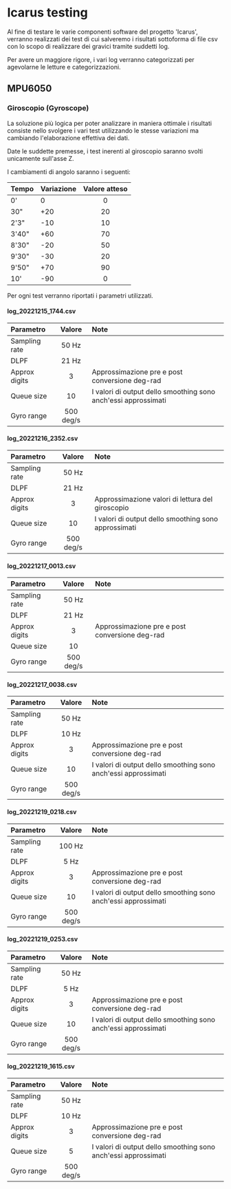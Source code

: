 # Icarus testing

Al fine di testare le varie componenti software del progetto 'Icarus', verranno realizzati dei test di cui salveremo i risultati sottoforma di file csv con lo scopo di realizzare dei gravici tramite suddetti log.

Per avere un maggiore rigore, i vari log verranno categorizzati per agevolarne le letture e categorizzazioni.

## MPU6050
### Giroscopio (Gyroscope)
La soluzione più logica per poter analizzare in maniera ottimale i risultati consiste nello svolgere i vari test utilizzando le stesse variazioni ma cambiando l'elaborazione effettiva dei dati.

Date le suddette premesse, i test inerenti al giroscopio saranno svolti unicamente sull'asse Z.

I cambiamenti di angolo saranno i seguenti:

| Tempo  | Variazione | Valore atteso |
| :---   | :---       |    :----:     |
| 0'     | 0          | 0             |
| 30"    | +20        | 20            |
| 2'3"   | -10        | 10            |
| 3'40"  | +60        | 70            |
| 8'30"  | -20        | 50            |
| 9'30"  | -30        | 20            |
| 9'50"  | +70        | 90            |
| 10'    | -90        | 0             |


Per ogni test verranno riportati i parametri utilizzati.

#### log_20221215_1744.csv
| Parametro     | Valore        | Note                                                             |
| :---          |    :----:     | :---                                                             |
| Sampling rate | 50 Hz         |                                                                  |
| DLPF          | 21 Hz         |                                                                  |
| Approx digits | 3             | Approssimazione pre e post conversione deg-rad                   |
| Queue size    | 10            | I valori di output dello smoothing sono anch'essi approssimati   |
| Gyro range    | 500 deg/s     |                                                                  |

#### log_20221216_2352.csv
| Parametro     | Valore        | Note                                                             |
| :---          |    :----:     | :---                                                             |
| Sampling rate | 50 Hz         |                                                                  |
| DLPF          | 21 Hz         |                                                                  |
| Approx digits | 3             | Approssimazione valori di lettura del giroscopio                 |
| Queue size    | 10            | I valori di output dello smoothing sono approssimati             |
| Gyro range    | 500 deg/s     |                                                                  |

#### log_20221217_0013.csv
| Parametro     | Valore        | Note                                                             |
| :---          |    :----:     | :---                                                             |
| Sampling rate | 50 Hz         |                                                                  |
| DLPF          | 21 Hz         |                                                                  |
| Approx digits | 3             | Approssimazione pre e post conversione deg-rad                   |
| Queue size    | 10            |                                                                  |
| Gyro range    | 500 deg/s     |                                                                  |

#### log_20221217_0038.csv
| Parametro     | Valore        | Note                                                             |
| :---          |    :----:     | :---                                                             |
| Sampling rate | 50 Hz         |                                                                  |
| DLPF          | 10 Hz         |                                                                  |
| Approx digits | 3             | Approssimazione pre e post conversione deg-rad                   |
| Queue size    | 10            | I valori di output dello smoothing sono anch'essi approssimati   |
| Gyro range    | 500 deg/s     |                                                                  |


#### log_20221219_0218.csv
| Parametro     | Valore        | Note                                                             |
| :---          |    :----:     | :---                                                             |
| Sampling rate | 100 Hz        |                                                                  |
| DLPF          | 5 Hz          |                                                                  |
| Approx digits | 3             | Approssimazione pre e post conversione deg-rad                   |
| Queue size    | 10            | I valori di output dello smoothing sono anch'essi approssimati   |
| Gyro range    | 500 deg/s     |                                                                  |

#### log_20221219_0253.csv
| Parametro     | Valore        | Note                                                             |
| :---          |    :----:     | :---                                                             |
| Sampling rate | 50 Hz         |                                                                  |
| DLPF          | 5 Hz          |                                                                  |
| Approx digits | 3             | Approssimazione pre e post conversione deg-rad                   |
| Queue size    | 10            | I valori di output dello smoothing sono anch'essi approssimati   |
| Gyro range    | 500 deg/s     |                                                                  |

#### log_20221219_1615.csv
| Parametro     | Valore        | Note                                                             |
| :---          |    :----:     | :---                                                             |
| Sampling rate | 50 Hz         |                                                                  |
| DLPF          | 10 Hz         |                                                                  |
| Approx digits | 3             | Approssimazione pre e post conversione deg-rad                   |
| Queue size    | 5             | I valori di output dello smoothing sono anch'essi approssimati   |
| Gyro range    | 500 deg/s     |                                                                  |